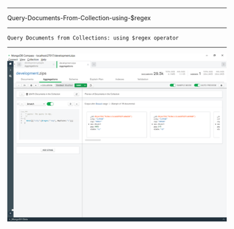 --------------------------------------------------------------------------------
Query-Documents-From-Collection-using-$regex

--------------------------------------------------------------------------------
    Query Documents from Collections: using $regex operator

--------------------------------------------------------------------------------

![!](../../../Assets/MongoDB/Query-Documents-From-Collection-using-%24regex-starting-with-pattern.png)